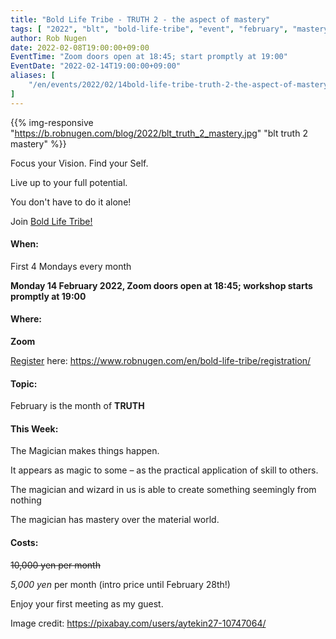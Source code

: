 ```yaml
---
title: "Bold Life Tribe - TRUTH 2 - the aspect of mastery"
tags: [ "2022", "blt", "bold-life-tribe", "event", "february", "mastery", "online" ]
author: Rob Nugen
date: 2022-02-08T19:00:00+09:00
EventTime: "Zoom doors open at 18:45; start promptly at 19:00"
EventDate: "2022-02-14T19:00:00+09:00"
aliases: [
    "/en/events/2022/02/14bold-life-tribe-truth-2-the-aspect-of-mastery",
]
---
```


{{% img-responsive "https://b.robnugen.com/blog/2022/blt_truth_2_mastery.jpg" "blt truth 2 mastery" %}}

Focus your Vision.  Find your Self.

Live up to your full potential.

You don't have to do it alone!

Join [Bold Life Tribe!](/en/bold-life-tribe/)

#### When:

First 4 Mondays every month

**Monday 14 February 2022, Zoom doors open at 18:45; workshop starts promptly at 19:00**

#### Where:

**Zoom**

[Register](/en/bold-life-tribe/registration/) here: https://www.robnugen.com/en/bold-life-tribe/registration/

#### Topic:

February is the month of __TRUTH__

#### This Week:

The Magician makes things happen.

It appears as magic to some – as the practical application of skill to others.

The magician and wizard in us is able to create something seemingly from nothing

The magician has mastery over the material world.

#### Costs: ####

~~10,000 yen per month~~

*5,000 yen* per month (intro price until February 28th!)

Enjoy your first meeting as my guest.

<div class="note">Image credit:
<a href="https://pixabay.com/users/aytekin27-10747064/">https://pixabay.com/users/aytekin27-10747064/</a>
</div>
